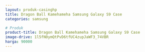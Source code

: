 ```yaml
---
layout: produk-casinghp
title: Dragon Ball Kamehameha Samsung Galaxy S9 Case
categories: samsung

# Produk
product-title: Dragon Ball Kamehameha Samsung Galaxy S9 Case
image-drive: 1l5fN0ymQtPvD6tfUC4zupJaWF3_74VBR
harga: 90000
---
```

